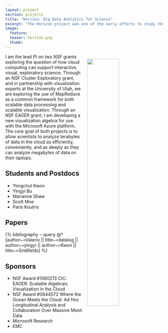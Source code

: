 ```yaml
---
layout: project
section: projects
title: "Horizon: Big Data Analytics for Science"
excerpt: "The Horizon project was one of the early efforts to study the limits of Hadoop for complex analytics. We developed Hadoop algorithms for visualization, machine learning, and scientific data management, and extended the computation model to include iteration."
image:
  feature:
  teaser: horizon.png
  thumb:
---
```



<img width="45%" style="float:right; padding:15px" src="{{ site.baseurl }}/images/horizon.png"/>

I am the lead PI on two NSF grants exploring the question of how cloud computing can support interactive, visual, exploratory science. Through an NSF Cluster Exploratory grant, and in partnership with visualization experts at the University of Utah, we are exploring the use of MapReduce as a common framework for both scalable data processing and scalable visualization. Through an NSF EAGER grant, I am developing a new visualization algebra for use with the Microsoft Azure platform. The core goal of both projects is to allow scientists to analyze terabytes of data in the cloud as efficiently, conveniently, and as deeply as they can analyze megabytes of data on their laptops.

## Students and Postdocs

* Yongchul Kwon
* Yingyi Bu
* Marianne Shaw
* Scott Moe
* Paris Koutris

## Papers

{% bibliography --query @*[author~=Valerio || title~=datalog || author~=yingyi || author~=Kwon || title~=Gridfields] %}

## Sponsors

* NSF Award #1060213 CIC: EAGER: Scalable Algebraic Visualization in the Cloud
* NSF Award #0844572 Where the Ocean Meets the Cloud: Ad Hoc Longitudinal Analysis and Collaboration Over Massive Mesh Data
* Microsoft Research
* EMC

